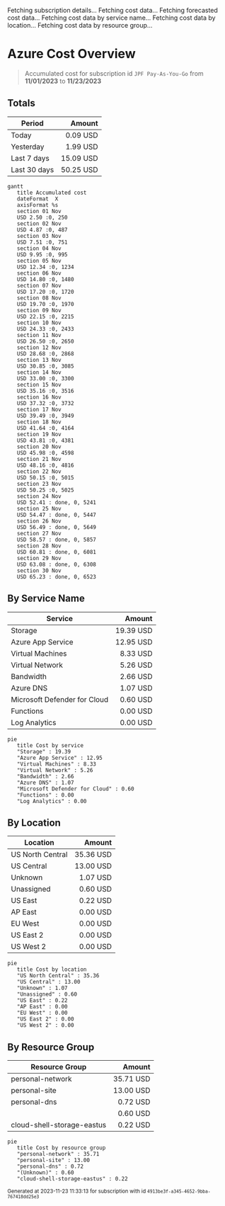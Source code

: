 Fetching subscription details...
Fetching cost data...
Fetching forecasted cost data...
Fetching cost data by service name...
Fetching cost data by location...
Fetching cost data by resource group...
# Azure Cost Overview

> Accumulated cost for subscription id `JPF Pay-As-You-Go` from **11/01/2023** to **11/23/2023**

## Totals

|Period|Amount|
|---|---:|
|Today|0.09 USD|
|Yesterday|1.99 USD|
|Last 7 days|15.09 USD|
|Last 30 days|50.25 USD|

```mermaid
gantt
   title Accumulated cost
   dateFormat  X
   axisFormat %s
   section 01 Nov
   USD 2.50 :0, 250
   section 02 Nov
   USD 4.87 :0, 487
   section 03 Nov
   USD 7.51 :0, 751
   section 04 Nov
   USD 9.95 :0, 995
   section 05 Nov
   USD 12.34 :0, 1234
   section 06 Nov
   USD 14.80 :0, 1480
   section 07 Nov
   USD 17.20 :0, 1720
   section 08 Nov
   USD 19.70 :0, 1970
   section 09 Nov
   USD 22.15 :0, 2215
   section 10 Nov
   USD 24.33 :0, 2433
   section 11 Nov
   USD 26.50 :0, 2650
   section 12 Nov
   USD 28.68 :0, 2868
   section 13 Nov
   USD 30.85 :0, 3085
   section 14 Nov
   USD 33.00 :0, 3300
   section 15 Nov
   USD 35.16 :0, 3516
   section 16 Nov
   USD 37.32 :0, 3732
   section 17 Nov
   USD 39.49 :0, 3949
   section 18 Nov
   USD 41.64 :0, 4164
   section 19 Nov
   USD 43.81 :0, 4381
   section 20 Nov
   USD 45.98 :0, 4598
   section 21 Nov
   USD 48.16 :0, 4816
   section 22 Nov
   USD 50.15 :0, 5015
   section 23 Nov
   USD 50.25 :0, 5025
   section 24 Nov
   USD 52.41 : done, 0, 5241
   section 25 Nov
   USD 54.47 : done, 0, 5447
   section 26 Nov
   USD 56.49 : done, 0, 5649
   section 27 Nov
   USD 58.57 : done, 0, 5857
   section 28 Nov
   USD 60.81 : done, 0, 6081
   section 29 Nov
   USD 63.08 : done, 0, 6308
   section 30 Nov
   USD 65.23 : done, 0, 6523
```

## By Service Name

|Service|Amount|
|---|---:|
|Storage|19.39 USD|
|Azure App Service|12.95 USD|
|Virtual Machines|8.33 USD|
|Virtual Network|5.26 USD|
|Bandwidth|2.66 USD|
|Azure DNS|1.07 USD|
|Microsoft Defender for Cloud|0.60 USD|
|Functions|0.00 USD|
|Log Analytics|0.00 USD|

```mermaid
pie
   title Cost by service
   "Storage" : 19.39
   "Azure App Service" : 12.95
   "Virtual Machines" : 8.33
   "Virtual Network" : 5.26
   "Bandwidth" : 2.66
   "Azure DNS" : 1.07
   "Microsoft Defender for Cloud" : 0.60
   "Functions" : 0.00
   "Log Analytics" : 0.00
```

## By Location

|Location|Amount|
|---|---:|
|US North Central|35.36 USD|
|US Central|13.00 USD|
|Unknown|1.07 USD|
|Unassigned|0.60 USD|
|US East|0.22 USD|
|AP East|0.00 USD|
|EU West|0.00 USD|
|US East 2|0.00 USD|
|US West 2|0.00 USD|

```mermaid
pie
   title Cost by location
   "US North Central" : 35.36
   "US Central" : 13.00
   "Unknown" : 1.07
   "Unassigned" : 0.60
   "US East" : 0.22
   "AP East" : 0.00
   "EU West" : 0.00
   "US East 2" : 0.00
   "US West 2" : 0.00
```

## By Resource Group

|Resource Group|Amount|
|---|---:|
|personal-network|35.71 USD|
|personal-site|13.00 USD|
|personal-dns|0.72 USD|
||0.60 USD|
|cloud-shell-storage-eastus|0.22 USD|

```mermaid
pie
   title Cost by resource group
   "personal-network" : 35.71
   "personal-site" : 13.00
   "personal-dns" : 0.72
   "(Unknown)" : 0.60
   "cloud-shell-storage-eastus" : 0.22
```

<sup>Generated at 2023-11-23 11:33:13 for subscription with id `4913be3f-a345-4652-9bba-767418dd25e3`</sup>
